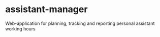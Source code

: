 # assistant-manager
Web-application for planning, tracking and reporting personal assistant working hours
